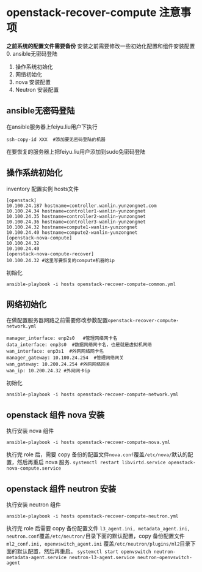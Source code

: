 # openstack-recover-compute 注意事项
**之前系统的配置文件需要备份**
安装之前需要修改一些初始化配置和组件安装配置
0. ansible无密码登陆
1. 操作系统初始化
2. 网络初始化
3. nova 安装配置
4. Neutron 安装配置

## ansible无密码登陆
在ansible服务器上feiyu.liu用户下执行

	ssh-copy-id XXX  #添加要无密码登陆的机器
在要恢复的服务器上把feiyu.liu用户添加到sudo免密码登陆

## 操作系统初始化
inventory 配置实例 hosts文件

	[openstack]
	10.100.24.187 hostname=controller.wanlin.yunzongnet.com
    10.100.24.34 hostname=controller1-wanlin-yunzongnet
    10.100.24.35 hostname=controller2-wanlin-yunzongnet
    10.100.24.36 hostname=controller3-wanlin-yunzongnet
    10.100.24.32 hostname=compute1-wanlin-yunzongnet
    10.100.24.40 hostname=compute2-wanlin-yunzongnet
    [openstack-nova-compute]
    10.100.24.32
    10.100.24.40
    [openstack-nova-compute-recover]
    10.100.24.32 #这里写要恢复的compute机器的ip

初始化
	
	ansible-playbook -i hosts openstack-recover-compute-common.yml

## 网络初始化

在做配置服务器网路之前需要修改参数配置`openstack-recover-compute-network.yml`

```
manager_interface: enp2s0   #管理网络网卡名
data_interface: enp3s0  #数据网络网卡名，也是就是虚拟机网络
wan_interface: enp3s1  #外网网络网卡名
manager_gateway: 10.100.24.254  #管理网络网关
wan_gateway: 10.200.24.254 #外网网络网关
wan_ip: 10.200.24.32 #外网网卡ip
```
初始化
	
	ansible-playbook -i hosts openstack-recover-compute-network.yml


## openstack 组件 nova 安装

执行安装 nova 组件

	ansible-playbook -i hosts openstack-recover-compute-nova.yml
	
执行完 role 后，需要 copy 备份的配置文件`nova.conf`覆盖`/etc/nova/`默认的配置，然后再重启 nova 服务.
`systemctl restart libvirtd.service openstack-nova-compute.service`

## openstack 组件 neutron 安装

执行安装 neutron 组件
	
	ansible-playbook -i hosts openstack-recover-compute-neutron.yml
	
执行完 role 后需要 copy 备份配置文件 `l3_agent.ini, metadata_agent.ini, neutron.conf`覆盖`/etc/neutron/`目录下面的默认配置，copy 备份配置文件`ml2_conf.ini, openvswitch_agent.ini` 覆盖`/etc/neutron/plugins/ml2`目录下面的默认配置，然后再重启。
`systemctl start openvswitch neutron-metadata-agent.service neutron-l3-agent.service neutron-openvswitch-agent`

